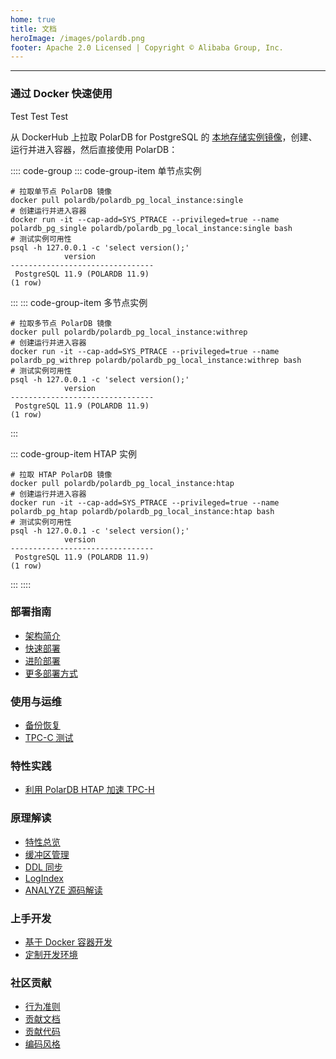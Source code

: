 ```yaml
---
home: true
title: 文档
heroImage: /images/polardb.png
footer: Apache 2.0 Licensed | Copyright © Alibaba Group, Inc.
---
```


---

### 通过 Docker 快速使用

Test Test Test

从 DockerHub 上拉取 PolarDB for PostgreSQL 的 [本地存储实例镜像](https://hub.docker.com/r/polardb/polardb_pg_local_instance/tags)，创建、运行并进入容器，然后直接使用 PolarDB：

:::: code-group
::: code-group-item 单节点实例

```bash:no-line-numbers
# 拉取单节点 PolarDB 镜像
docker pull polardb/polardb_pg_local_instance:single
# 创建运行并进入容器
docker run -it --cap-add=SYS_PTRACE --privileged=true --name polardb_pg_single polardb/polardb_pg_local_instance:single bash
# 测试实例可用性
psql -h 127.0.0.1 -c 'select version();'
            version
--------------------------------
 PostgreSQL 11.9 (POLARDB 11.9)
(1 row)
```

:::
::: code-group-item 多节点实例

```bash:no-line-numbers
# 拉取多节点 PolarDB 镜像
docker pull polardb/polardb_pg_local_instance:withrep
# 创建运行并进入容器
docker run -it --cap-add=SYS_PTRACE --privileged=true --name polardb_pg_withrep polardb/polardb_pg_local_instance:withrep bash
# 测试实例可用性
psql -h 127.0.0.1 -c 'select version();'
            version
--------------------------------
 PostgreSQL 11.9 (POLARDB 11.9)
(1 row)
```

:::

::: code-group-item HTAP 实例

```bash:no-line-numbers
# 拉取 HTAP PolarDB 镜像
docker pull polardb/polardb_pg_local_instance:htap
# 创建运行并进入容器
docker run -it --cap-add=SYS_PTRACE --privileged=true --name polardb_pg_htap polardb/polardb_pg_local_instance:htap bash
# 测试实例可用性
psql -h 127.0.0.1 -c 'select version();'
            version
--------------------------------
 PostgreSQL 11.9 (POLARDB 11.9)
(1 row)
```

:::
::::

<div class="features">

  <div class="feature">
    <h3>部署指南</h3>
    <ul style="position: relative;z-index: 10;">
      <li><a href="./deploying/introduction.html">架构简介</a></li>
      <li><a href="./deploying/quick-start.html">快速部署</a></li>
      <li><a href="./deploying/deploy.html">进阶部署</a></li>
      <!-- <li><a href="./deploying/storage-aliyun-essd.html">存储设备的准备</a></li>
      <li><a href="./deploying/fs-pfs.html">文件系统的准备</a></li>
      <li><a href="./deploying/db-localfs.html">编译部署 PolarDB 内核</a></li> -->
      <li><a href="./deploying/deploy-stack.html">更多部署方式</a></li>
    </ul>
  </div>

  <div class="feature">
    <h3>使用与运维</h3>
    <ul style="position: relative;z-index: 10;">
      <li><a href="./operation/backup-and-restore.html">备份恢复</a></li>
      <li><a href="./operation/tpcc-test.html">TPC-C 测试</a></li>
    </ul>
  </div>

  <div class="feature">
    <h3>特性实践</h3>
    <ul style="position: relative;z-index: 10;">
      <li><a href="./features/tpch-on-px.html">利用 PolarDB HTAP 加速 TPC-H</a></li>
    </ul>
  </div>

  <div class="feature">
    <h3>原理解读</h3>
    <ul style="position: relative;z-index: 10;">
      <li><a href="./theory/arch-overview.html">特性总览</a></li>
      <li><a href="./theory/buffer-management.html">缓冲区管理</a></li>
      <li><a href="./theory/ddl-synchronization.html">DDL 同步</a></li>
      <li><a href="./theory/logindex.html">LogIndex</a></li>
      <li><a href="./theory/analyze.html">ANALYZE 源码解读</a></li>
    </ul>
  </div>

  <div class="feature">
    <h3>上手开发</h3>
    <ul style="position: relative;z-index: 10;">
      <li><a href="./development/dev-on-docker.html">基于 Docker 容器开发</a></li>
      <li><a href="./development/customize-dev-env.html">定制开发环境</a></li>
    </ul>
  </div>

  <div class="feature">
    <h3>社区贡献</h3>
    <ul style="position: relative;z-index: 10;">
      <li><a href="./contributing/code-of-conduct.html">行为准则</a></li>
      <li><a href="./contributing/contributing-polardb-docs.html">贡献文档</a></li>
      <li><a href="./contributing/contributing-polardb-kernel.html">贡献代码</a></li>
      <li><a href="./contributing/coding-style">编码风格</a></li>
    </ul>
  </div>

</div>
